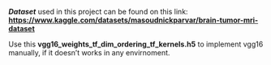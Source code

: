 ***Dataset*** used in this project can be found on this link: **https://www.kaggle.com/datasets/masoudnickparvar/brain-tumor-mri-dataset**

Use this **vgg16_weights_tf_dim_ordering_tf_kernels.h5** to implement vgg16 manually, if it doesn’t works in any envirnoment.
